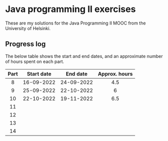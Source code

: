 # Java programming II exercises

These are my solutions for the Java Programming II MOOC from the University of
Helsinki.

## Progress log

The below table shows the start and end dates, and an approximate number of 
hours spent on each part.

| Part | Start date | End date | Approx. hours |
|:----:|------------|----------|:-------------:|
| 8    | 16-09-2022 |24-09-2022| 4.5           |
| 9    | 25-09-2022 |22-10-2022| 6             |
| 10   | 22-10-2022 |19-11-2022| 6.5           |
| 11   |            |          |               |
| 12   |            |          |               |
| 13   |            |          |               |
| 14   |            |          |               |